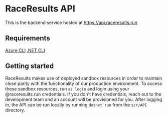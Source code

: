 # RaceResults API

This is the backend service hosted at https://api.raceresults.run

## Requirements
[Azure CLI](https://docs.microsoft.com/en-us/cli/azure/)
[.NET CLI](https://docs.microsoft.com/en-us/dotnet/core/tools/)

## Getting started

RaceResults makes use of deployed sandbox resources in order to maintain close parity with the functionality of our production environment. To access these sandbox resources, run `az login` and login using your @raceresults.run credentials. If you don't have credentials, reach out to the development team and an account will be provisioned for you. After logging in, the API can be run locally by running `dotnet run` from the `scr/API` directory. 
